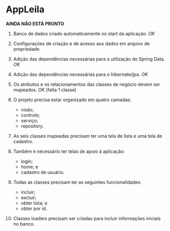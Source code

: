 # AppLeila

**AINDA NÃO ESTÁ PRONTO**

1. Banco de dados criado automaticamente no start da aplicação.
   _OK_

1. Configurações de criação e de acesso aos dados em arquivo de propriedade.

1. Adição das dependências necessárias para a utilização do Spring Data.
_OK_

2. Adição das dependências necessárias para o hibernate/jpa.
_OK_

3. Os atributos e os relacionamentos das classes de negócio devem ser mapeados.
_OK_ (falta 1 classe)

4. O projeto precisa estar organizado em quatro camadas:

    - visão; 
    - controle;
    - serviço;
    - repository.

1. As seis classes mapeadas precisam ter uma tela de lista e uma tela de cadastro.

1. Também é necessário ter telas de apoio à aplicação:
    - login;
    - home; e
    - cadastro de usuário.

1. Todas as classes precisam ter as seguintes funcionalidades:
    - incluir;
    - excluir;
    - obter lista; e
    - obter por id.

1. Classes loaders precisam ser criadas para incluir informações iniciais no banco.